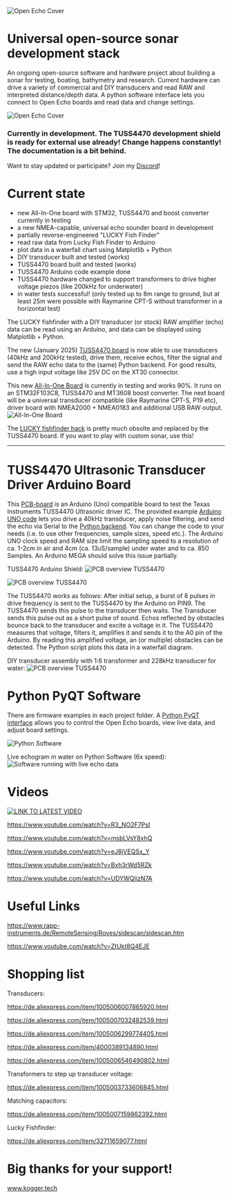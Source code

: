 <img alt="Open Echo Cover" src="documentation/images/open_echo_logo.svg">

# Universal open-source sonar development stack 

An ongoing open-source software and hardware project about building a sonar for testing, boating, bathymetry and research.
Current hardware can drive a variety of commercial and DIY transducers and read RAW and interpreted distance/depth data. A python software interface lets you connect to Open Echo boards and read data and change settings.

<img alt="Open Echo Cover" src="documentation/images/cover.JPG">

### Currently in development. The TUSS4470 development shield is ready for external use already! Change happens constantly! The documentation is a bit behind.

Want to stay updated or participate? Join my [Discord](https://discord.com/invite/rerCyqAcrw)!

# Current state
- new All-In-One board with STM32, TUSS4470 and boost converter currently in testing
- a new NMEA-capable, universal echo sounder board in development
- partially reverse-engineered "LUCKY Fish Finder"
- read raw data from Lucky Fish Finder to Arduino
- plot data in a waterfall chart using Matplotlib + Python
- DIY transducer built and tested (works)
- TUSS4470 board built and tested (works)
- TUSS4470 Arduino code example done
- TUSS4470 hardware changed to support transformers to drive higher voltage piezos (like 200kHz for underwater)
- in water tests successful! (only tested up to 8m range to ground, but at least 25m were possible with Raymarine CPT-S without transformer in a horizontal test)

The LUCKY fishfinder with a DIY transducer (or stock) RAW amplifier (echo) data can be read using an Arduino, and data can be displayed using Matplotlib + Python. 

The new (January 2025) [TUSS4470 board](TUSS4470_shield_002/) is now able to use transducers (40kHz and 200kHz tested), drive them, receive echos, filter the signal and send the RAW echo data to the (same) Python backend. For good results, use a high input voltage like 25V DC on the XT30 connector.


This new [All-In-One Board](development/TUSS4470_PCB_ECHO) is currently in testing and works 90%. It runs on an STM32F103C8, TUSS4470 and MT3608 boost converter. The next board will be a universal transducer compatible (like Raymarine CPT-S, P19 etc), driver board with NMEA2000 + NMEA0183 and additional USB RAW output.
<img alt="All-In-One Board" src="/documentation/images/all-in-one-x1.jpg">


The [LUCKY fishfinder hack](reverse_engineering/) is pretty much obsolte and replaced by the TUSS4470 board. If you want to play with custom sonar, use this!

--------
# TUSS4470 Ultrasonic Transducer Driver Arduino Board
This [PCB-board](TUSS4470_shield_002/TUSS4470_shield_hardware) is an Arduino (Uno) compatible board to test the Texas Instruments TUSS4470 Ultrasonic driver IC. The provided example [Arduino UNO code](TUSS4470_shield_002/TUSS4470_arduino/TUSS4470_shield/TUSS4470_shield.ino) lets you drive a 40kHz transducer, apply noise filtering, and send the echo via Serial to the [Python backend](TUSS4470_shield_002/live_waterfall_python/live_waterfall.py). You can change the code to your needs (i.e. to use other frequencies, sample sizes, speed etc.). The Arduino UNO clock speed and RAM size limit the sampling speed to a resolution of ca. 1-2cm in air and 4cm (ca. 13uS/sample) under water and to ca. 850 Samples. An Arduino MEGA should solve this issue partially.



TUSS4470 Arduino Shield:
<img alt="PCB overview TUSS4470" src="/TUSS4470_shield_002/TUSS4470_shield_hardware/images/top.jpg">

<img alt="PCB overview TUSS4470" src="/TUSS4470_shield_002/TUSS4470_shield_hardware/images/whole_setup.jpg">




The TUSS4470 works as follows:
After initial setup, a burst of 8 pulses in drive frequency is sent to the TUSS4470 by the Arduino on PIN9. The TUSS4470 sends this pulse to the transducer then waits. The Transducer sends this pulse out as a short pulse of sound. Echos reflected by obstacles bounce back to the transducer and excite a voltage in it. The TUSS4470 measures that voltage, filters it, amplifies it and sends it to the A0 pin of the Arduino. By reading this amplified voltage, an (or multiple) obstacles can be detected. The Python script plots this data in a waterfall diagram.

DIY transducer assembly with 1:6 transformer and 228kHz transducer for water:
<img alt="PCB overview TUSS4470" src="/documentation/images/transducer_assembly.JPG">

# Python PyQT Software
There are firmware examples in each project folder. 
A [Python PyQT interface](/TUSS4470_shield_002/live_waterfall_python/live_waterfall_settings.py) allows you to control the Open Echo boards, view live data, and adjust board settings.

<img alt="Python Software" src="documentation/images/open_echo_python.png">

Live echogram in water on Python Software (6x speed):
<img alt="Software running with live echo data" src="documentation/images/echogram_fast.gif">

# Videos


[![LINK TO LATEST VIDEO](https://img.youtube.com/vi/R3_NO2F7PsI/maxresdefault.jpg)](https://www.youtube.com/watch?v=R3_NO2F7PsI)

https://www.youtube.com/watch?v=R3_NO2F7PsI
  
https://www.youtube.com/watch?v=msbLVsY8xhQ
  
https://www.youtube.com/watch?v=eJ8jVEQSx_Y
  
https://www.youtube.com/watch?v=Bxh3rWd5RZk
  
https://www.youtube.com/watch?v=UDYWQIizN7A
  
# Useful Links
https://www.rapp-instruments.de/RemoteSensing/Roves/sidescan/sidescan.htm 

https://www.youtube.com/watch?v=ZtUkt8Q4EJE

# Shopping list
 Transducers: 
 
 https://de.aliexpress.com/item/1005006007865920.html
 
 https://de.aliexpress.com/item/1005007032482539.html
 
 https://de.aliexpress.com/item/1005006299774405.html
 
 https://de.aliexpress.com/item/4000389134890.html
 
 https://de.aliexpress.com/item/1005006546490802.html

 Transformers to step up transducer voltage:
 
 https://de.aliexpress.com/item/1005003733606845.html

 Matching capacitors:
 
 https://de.aliexpress.com/item/1005007159862392.html
 
 Lucky Fishfinder: 
 
 https://de.aliexpress.com/item/32711659077.html


 # Big thanks for your support!
 www.kogger.tech


